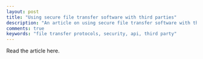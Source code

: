 ```yaml
---
layout: post
title: "Using secure file transfer software with third parties"
description: "An article on using secure file transfer software with third parties"
comments: true
keywords: "file transfer protocols, security, api, third party"
---
```


Read the article here.
